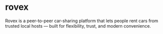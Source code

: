 # rovex
Rovex is a peer-to-peer car-sharing platform that lets people rent cars from trusted local hosts — built for flexibility, trust, and modern convenience.

